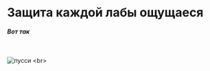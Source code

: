 # Защита каждой лабы ощущаеся
***Вот так*** <br>
<br>
<br>  
![пусси]([https://c.tenor.com/UxR3AYPLrHEAAAAd/tenor.gif](https://c.tenor.com/k-7kxP8Q7SkAAAAd/tenor.gif))
<br>  


